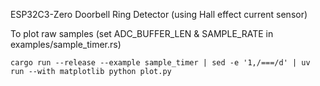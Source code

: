 
ESP32C3-Zero Doorbell Ring Detector (using Hall effect current sensor)


To plot raw samples (set ADC_BUFFER_LEN & SAMPLE_RATE in examples/sample_timer.rs)

```
cargo run --release --example sample_timer | sed -e '1,/===/d' | uv run --with matplotlib python plot.py
```
